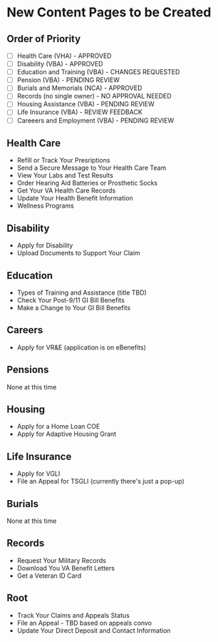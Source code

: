# New Content Pages to be Created

## Order of Priority

- [ ] Health Care (VHA) - APPROVED
- [ ] Disability (VBA) - APPROVED
- [ ] Education and Training (VBA) - CHANGES REQUESTED
- [ ] Pension (VBA) - PENDING REVIEW
- [ ] Burials and Memorials (NCA) - APPROVED
- [ ] Records (no single owner) - NO APPROVAL NEEDED
- [ ] Housing Assistance (VBA) - PENDING REVIEW
- [ ] Life Insurance (VBA) - REVIEW FEEDBACK
- [ ] Careeers and Employment (VBA) - PENDING REVIEW

## Health Care

- Refill or Track Your Presriptions
- Send a Secure Message to Your Health Care Team
- View Your Labs and Test Results
- Order Hearing Aid Batteries or Prosthetic Socks
- Get Your VA Health Care Records 
- Update Your Health Benefit Information
- Wellness Programs


## Disability

- Apply for Disability
- Upload Documents to Support Your Claim

## Education

- Types of Training and Assistance (title TBD)
- Check Your Post-9/11 GI Bill Benefits
- Make a Change to Your GI Bill Benefits
  
## Careers
  
- Apply for VR&E (application is on eBenefits)
  
## Pensions
  
None at this time
  
## Housing
  
- Apply for a Home Loan COE
- Apply for Adaptive Housing Grant
    
## Life Insurance
 
- Apply for VGLI
- File an Appeal for TSGLI (currently there's just a pop-up)
   
## Burials
 
None at this time

## Records

- Request Your Military Records
- Download You VA Benefit Letters
- Get a Veteran ID Card

## Root

- Track Your Claims and Appeals Status
- File an Appeal - TBD based on appeals convo
- Update Your Direct Deposit and Contact Information

 
    
  
  
